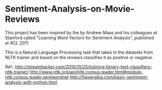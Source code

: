 # Sentiment-Analysis-on-Movie-Reviews
This project has been inspired by the by Andrew Maas and his colleagues at Stanford called "Learning Word Vectors for Sentiment Analysis", published at ACL 2011.

This is a Natural Language Processing task that takes in the datasets from NLTK trainer and based on the reviews classifies it as positive or negative. 

Ref.:
  http://streamhacker.com/2010/10/25/training-binary-text-classifiers-nltk-trainer/
  http://www.nltk.org/api/nltk.corpus.reader.html#module-nltk.corpus.reader.sentiwordnet
  http://fjavieralba.com/basic-sentiment-analysis-with-python.html
